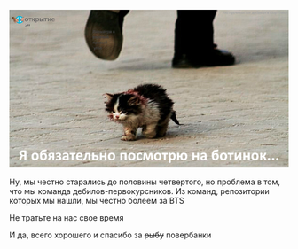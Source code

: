 ![Мы пытались](image.png)

Ну, мы честно старались до половины четвертого, но проблема в том, что мы команда дебилов-первокурсников. Из команд, репозитории которых мы нашли, мы честно болеем за BTS

Не тратьте на нас свое время

И да, всего хорошего и спасибо за ~~рыбу~~ повербанки